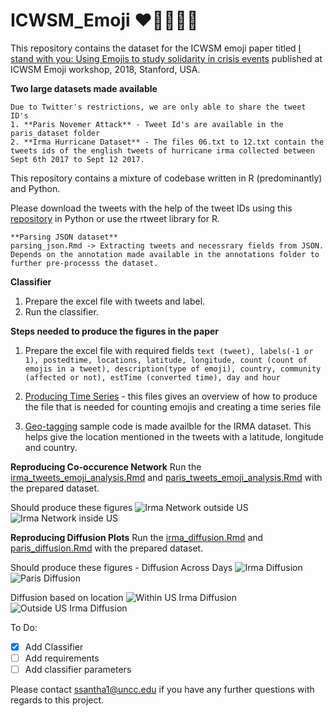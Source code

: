 # ICWSM_Emoji :heart::purple_heart::broken_heart::dash::pray:

This repository contains the dataset for the ICWSM emoji paper titled [I stand with you: Using Emojis to study solidarity in crisis events](http://ceur-ws.org/Vol-2130/paper1.pdf) published at ICWSM Emoji workshop, 2018, Stanford, USA.

**Two large datasets made available**
```
Due to Twitter's restrictions, we are only able to share the tweet ID's
1. **Paris Novemer Attack** - Tweet Id's are available in the paris_dataset folder
2. **Irma Hurricane Dataset** - The files 06.txt to 12.txt contain the tweets ids of the english tweets of hurricane irma collected between Sept 6th 2017 to Sept 12 2017.
```

This repository contains a mixture of codebase written in R (predominantly) and Python.

Please download the tweets with the help of the tweet IDs using this [repository](https://github.com/sashank06/tweets_extraction) in Python or use the rtweet library for R.
```
**Parsing JSON dataset**
parsing_json.Rmd -> Extracting tweets and necessrary fields from JSON.
Depends on the annotation made available in the annotations folder to further pre-processs the dataset.
```
**Classifier**
1. Prepare the excel file with tweets and label.
2. Run the classifier.


**Steps needed to produce the figures in the paper**
1. Prepare the excel file with required fields
```text (tweet), labels(-1 or 1), postedtime, locations, latitude, longitude, count (count of emojis in a tweet), description(type of emoji), country, community (affected or not), estTime (converted time), day and hour```

2. [Producing Time Series](https://github.com/sashank06/ICWSM_Emoji/blob/master/creating_irma_time_series_file.py) - this files gives an overview of how to produce the file that is needed for counting emojis and creating a time series file

3. [Geo-tagging](https://github.com/sashank06/ICWSM_Emoji/blob/master/geotagging_irma.py) sample code is made availble for the IRMA dataset. This helps give the location mentioned in the tweets with a latitude, longitude and country.

**Reproducing Co-occurence Network**
Run the [irma_tweets_emoji_analysis.Rmd](https://github.com/sashank06/ICWSM_Emoji/blob/master/Cooccurrence-network/irma_tweets_emoji_analysis.Rmd) and [paris_tweets_emoji_analysis.Rmd](https://github.com/sashank06/ICWSM_Emoji/blob/master/Cooccurrence-network/paris_tweets_emoji_analysis.Rmd) with the prepared dataset.

Should produce these figures
![Irma Network outside US](https://github.com/sashank06/ICWSM_Emoji/blob/master/images/emoji_solidarity_irma_network_NotUS.png "Irma Network outside US")  ![Irma Network inside US ](https://github.com/sashank06/ICWSM_Emoji/blob/master/images/emoji_solidarity_irma_network_US.png "Irma Network inside US")


**Reproducing Diffusion Plots**
Run the [irma_diffusion.Rmd](https://github.com/sashank06/ICWSM_Emoji/tree/master/Diffusion_graphs/irma_diffusion.Rmd) and [paris_diffusion.Rmd](https://github.com/sashank06/ICWSM_Emoji/tree/master/Diffusion_graphs/paris_diffusion.Rmd) with the prepared dataset.

Should produce these figures - Diffusion Across Days
![Irma Diffusion](https://github.com/sashank06/ICWSM_Emoji/blob/master/images/irma_diffusion.png "Irma Diffusion Across Days")  
![Paris Diffusion](https://github.com/sashank06/ICWSM_Emoji/blob/master/images/paris_diffusion.png "Paris Diffusion Across Days")

Diffusion based on location
![Within US Irma Diffusion](https://github.com/sashank06/ICWSM_Emoji/blob/master/images/us_irma_diffusion.png "Irma Diffusion Across Days inside US")  
![Outside US Irma Diffusion](https://github.com/sashank06/ICWSM_Emoji/blob/master/images/outside_us_diffusion.png "Irma Diffusion Across Days outside US")

To Do:
- [x] Add Classifier
- [ ] Add requirements
- [ ] Add classifier parameters

Please contact ssantha1@uncc.edu if you have any further questions with regards to this project. 
